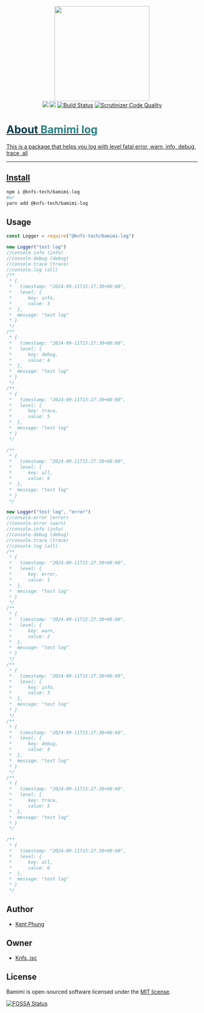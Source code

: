 <p align="center">
  <img width="250" src="https://github.com/knfs-library/bamimi-log/blob/master/docs/images/logo-background.png?raw=true">
  <br>
	<a href="https://app.fossa.com/projects/git%2Bgithub.com%2Fknfs-library%2Fbamimi-log?ref=badge_shield&issueType=license" alt="FOSSA Status"><img src="https://app.fossa.com/api/projects/git%2Bgithub.com%2Fknfs-library%2Fbamimi-log.svg?type=shield&issueType=license"/></a>
	<a href="https://app.fossa.com/projects/git%2Bgithub.com%2Fknfs-library%2Fbamimi-log?ref=badge_shield&issueType=security" alt="FOSSA Status"><img src="https://app.fossa.com/api/projects/git%2Bgithub.com%2Fknfs-library%2Fbamimi-log.svg?type=shield&issueType=security"/></a>
	<a href="https://scrutinizer-ci.com/g/knfs-library/bamimi-log/build-status/master"alt="scrutinizer">
	<img src="https://scrutinizer-ci.com/g/knfs-library/bamimi-log/badges/build.png?b=master" alt="Build Status" /></a>
	<a href="https://scrutinizer-ci.com/g/knfs-library/bamimi-log/?branch=master"alt="scrutinizer">
	<img src="https://scrutinizer-ci.com/g/knfs-library/bamimi-log/badges/quality-score.png?b=master" alt="Scrutinizer Code Quality" /></a>
	<a href="https://github.com/knfs-library/bamimi-log/actions"alt="scrutinizer">
	<!-- <img src="https://github.com/knfs-library/bamimi-log/actions" alt="github" /></a> -->
</p>

<h1> <span style="color:#013C4D;">About</span> <span style="color:#2B7F84;">Bamimi log</span></h1>


This is a package that helps you log with level fatal,error, warn, info, debug, trace, all

---

## Install

```bash
npm i @knfs-tech/bamimi-log
#or
yarn add @knfs-tech/bamimi-log
```

## Usage

```js
const Logger = require("@knfs-tech/bamimi-log")

new Logger("test log")
//console.info (info)
//console.debug (debug)
//console.trace (trace)
//console.log (all)
/**
 * {
 *   timestamp: "2024-09-11T15:27:30+00:00",
 *   level: {
 *		key: info,
 *		value: 3
 *	},
 *	message: "test log"
 * }
 */
/**
 * {
 *   timestamp: "2024-09-11T15:27:30+00:00",
 *   level: {
 *		key: debug,
 *		value: 4
 *	},
 *	message: "test log"
 * }
 */
/**
 * {
 *   timestamp: "2024-09-11T15:27:30+00:00",
 *   level: {
 *		key: trace,
 *		value: 5
 *	},
 *	message: "test log"
 * }
 */

/**
 * {
 *   timestamp: "2024-09-11T15:27:30+00:00",
 *   level: {
 *		key: all,
 *		value: 6
 *	},
 *	message: "test log"
 * }
 */

new Logger("test log", "error")
//console.error (error)
//console.error (warn)
//console.info (info)
//console.debug (debug)
//console.trace (trace)
//console.log (all)
/**
 * {
 *   timestamp: "2024-09-11T15:27:30+00:00",
 *   level: {
 *		key: error,
 *		value: 1
 *	},
 *	message: "test log"
 * }
 */
/**
 * {
 *   timestamp: "2024-09-11T15:27:30+00:00",
 *   level: {
 *		key: warn,
 *		value: 2
 *	},
 *	message: "test log"
 * }
 */
/**
 * {
 *   timestamp: "2024-09-11T15:27:30+00:00",
 *   level: {
 *		key: info,
 *		value: 3
 *	},
 *	message: "test log"
 * }
 */
/**
 * {
 *   timestamp: "2024-09-11T15:27:30+00:00",
 *   level: {
 *		key: debug,
 *		value: 4
 *	},
 *	message: "test log"
 * }
 */
/**
 * {
 *   timestamp: "2024-09-11T15:27:30+00:00",
 *   level: {
 *		key: trace,
 *		value: 5
 *	},
 *	message: "test log"
 * }
 */

/**
 * {
 *   timestamp: "2024-09-11T15:27:30+00:00",
 *   level: {
 *		key: all,
 *		value: 6
 *	},
 *	message: "test log"
 * }
 */


```

## Author
* [Kent Phung](https://github.com/khapu2906)
  
## Owner
* [Knfs.,jsc](https://github.com/knfs-library)


## License

Bamimi is open-sourced software licensed under the [MIT license](https://opensource.org/licenses/MIT).

[![FOSSA Status](https://app.fossa.com/api/projects/git%2Bgithub.com%2Fknfs-library%2Fbamimi-log.svg?type=large)](https://app.fossa.com/projects/git%2Bgithub.com%2Fknfs-library%2Fbamimi-log?ref=badge_large)